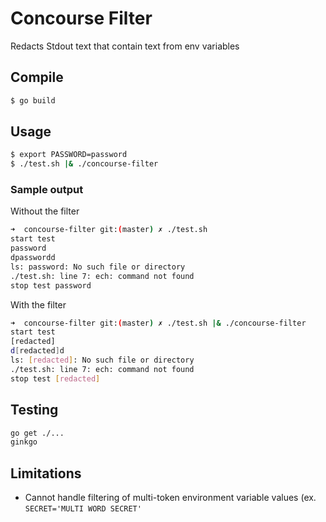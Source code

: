 # Concourse Filter
Redacts Stdout text that contain text from env variables

## Compile
```bash
$ go build
```

## Usage
```bash
$ export PASSWORD=password
$ ./test.sh |& ./concourse-filter
```

### Sample output
Without the filter
```bash
➜  concourse-filter git:(master) ✗ ./test.sh
start test
password
dpasswordd
ls: password: No such file or directory
./test.sh: line 7: ech: command not found
stop test password
```


With the filter
```bash
➜  concourse-filter git:(master) ✗ ./test.sh |& ./concourse-filter
start test
[redacted]
d[redacted]d
ls: [redacted]: No such file or directory
./test.sh: line 7: ech: command not found
stop test [redacted]
```

## Testing
```bash
go get ./...
ginkgo
```

## Limitations

- Cannot handle filtering of multi-token environment variable values (ex. `SECRET='MULTI WORD SECRET'`
